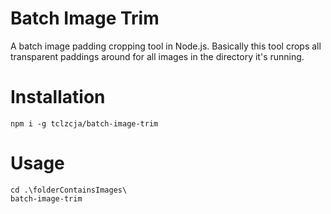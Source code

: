 # Batch Image Trim
A batch image padding cropping tool in Node.js. Basically this tool crops all transparent paddings around for all images in the directory it's running.

# Installation
```
npm i -g tclzcja/batch-image-trim
```

# Usage
```
cd .\folderContainsImages\
batch-image-trim
```
